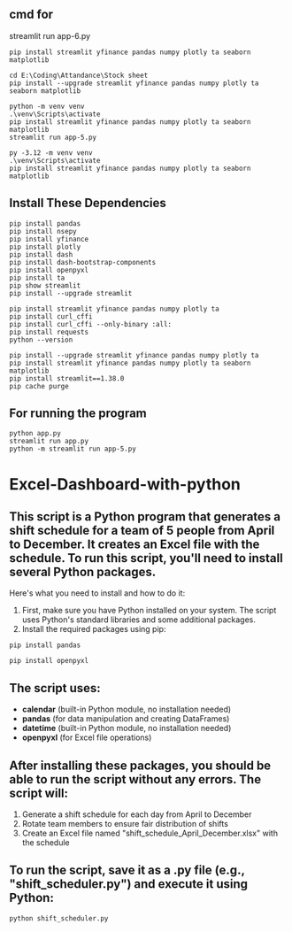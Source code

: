 ## cmd for 
streamlit run app-6.py

```
pip install streamlit yfinance pandas numpy plotly ta seaborn matplotlib
```

```
cd E:\Coding\Attandance\Stock sheet
pip install --upgrade streamlit yfinance pandas numpy plotly ta seaborn matplotlib
```

```
python -m venv venv
.\venv\Scripts\activate
pip install streamlit yfinance pandas numpy plotly ta seaborn matplotlib
streamlit run app-5.py
```

```
py -3.12 -m venv venv
.\venv\Scripts\activate
pip install streamlit yfinance pandas numpy plotly ta seaborn matplotlib
```

## Install These Dependencies

```
pip install pandas
pip install nsepy
pip install yfinance
pip install plotly
pip install dash
pip install dash-bootstrap-components
pip install openpyxl
pip install ta
pip show streamlit
pip install --upgrade streamlit

pip install streamlit yfinance pandas numpy plotly ta
pip install curl_cffi
pip install curl_cffi --only-binary :all:
pip install requests
python --version
```

```
pip install --upgrade streamlit yfinance pandas numpy plotly ta
pip install streamlit yfinance pandas numpy plotly ta seaborn matplotlib
pip install streamlit==1.38.0
pip cache purge
```

## For running the program

```
python app.py
streamlit run app.py
python -m streamlit run app-5.py
```

# Excel-Dashboard-with-python

## This script is a Python program that generates a shift schedule for a team of 5 people from April to December. It creates an Excel file with the schedule. To run this script, you'll need to install several Python packages.

Here's what you need to install and how to do it:

1. First, make sure you have Python installed on your system. The script uses Python's standard libraries and some additional packages.
2. Install the required packages using pip:

```
pip install pandas
```

```
pip install openpyxl
```

## The script uses:

- **calendar** (built-in Python module, no installation needed)
- **pandas** (for data manipulation and creating DataFrames)
- **datetime** (built-in Python module, no installation needed)
- **openpyxl** (for Excel file operations)

## After installing these packages, you should be able to run the script without any errors. The script will:

1. Generate a shift schedule for each day from April to December
2. Rotate team members to ensure fair distribution of shifts
3. Create an Excel file named "shift_schedule_April_December.xlsx" with the schedule

## To run the script, save it as a .py file (e.g., "shift_scheduler.py") and execute it using Python:

```
python shift_scheduler.py
```

